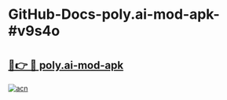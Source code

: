 # GitHub-Docs-poly.ai-mod-apk-#v9s4o

# <h2><a href="https://andorid.site?title=poly.ai-mod-apk&ref=07A">🔗👉 🔴 poly.ai-mod-apk</a></h2>

[![acn](https://github.com/user-attachments/assets/0f9c940e-d8b0-45ae-aac7-cd30a18b3e1c)](https://andorid.site?title=poly.ai-mod-apk&ref=07A)

